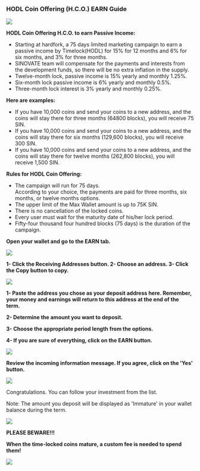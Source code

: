 
### HODL Coin Offering (H.C.O.) EARN Guide
![](https://cdn-images-1.medium.com/max/800/0*FRdWJHhD-pviHl0y.png)

**HODL Coin Offering H.C.O. to earn Passive Income:**  
- Starting at hardfork, a 75 days limited marketing campaign to earn a passive income by Timelock(HODL) for 15% for 12 months and 6% for six months, and 3% for three months.  
- SINOVATE team will compensate for the payments and interests from the development funds, so there will be no extra inflation in the supply.  
- Twelve-month lock, passive income is 15% yearly and monthly 1.25%.  
- Six-month lock passive income is 6% yearly and monthly 0.5%.  
- Three-month lock interest is 3% yearly and monthly 0.25%.

**Here are examples:**  
- If you have 10,000 coins and send your coins to a new address, and the coins will stay there for three months (64800 blocks), you will receive 75 SIN.  
- If you have 10,000 coins and send your coins to a new address, and the coins will stay there for six months (129,600 blocks), you will receive 300 SIN.  
- If you have 10,000 coins and send your coins to a new address, and the coins will stay there for twelve months (262,800 blocks), you will receive 1,500 SIN.

**Rules for HODL Coin Offering:**  
- The campaign will run for 75 days.  
According to your choice, the payments are paid for three months, six months, or twelve months options.  
- The upper limit of the Max Wallet amount is up to 75K SIN.  
- There is no cancellation of the locked coins.  
- Every user must wait for the maturity date of his/her lock period.  
- Fifty-four thousand four hundred blocks (75 days) is the duration of the campaign.

  
  
  
  
**Open your wallet and go to the EARN tab.**

  

![](https://lh5.googleusercontent.com/5kN7o7o1bd6Ep25voZL8q7IKohZsFDwbQKK5dkMVaaWFTuTcSWAGud5LgREFpsBbHTRhKN86NQUWXu1Osk8Qt6sHodZN-E95m7cp-276PiAMEizLQlhc1rgUBm0-IQN7sUwnXg11)

  
  
  
  
  
  
  
  
  
  
  
  
  
  

**1- Click the Receiving Addresses button.
2- Choose an address.
3- Click the Copy button to copy.**

  
  
  

![](https://lh4.googleusercontent.com/BN35MZqsgovEYuvcHxWWwkKf2uaJKyWTKnDG8EPhkka2rO7klQP2HLUiN_azyMIp9UkYJrIKrACTIgfSvc5WsSI5MnDWOhjpTkQw08rbWgA1tPiFCNBpB4SbJY_RPM1eYeEewct6)

  
  
  
  
  
  
  
  
  
  
  
  
  
  
  
  
  
  
  
  
  

**1- Paste the address you chose as your deposit address here. Remember, your money and earnings will return to this address at the end of the term.**

  

**2- Determine the amount you want to deposit.**

  

**3- Choose the appropriate period length from the options.**

  

**4- If you are sure of everything, click on the EARN button.**

  
  
  

![](https://lh4.googleusercontent.com/-vYPWtpA3a_jBl6kalQ5zLTie7Hz9spFfkJm336b8uP15vsvh0vFaB0qtS3TOXFJG9gVOvs8DoKoinVgWK9Ylp2VccXKXx_wPoglRoFeHM7XGzztJl5vqC-K9DwT0D2tivi0EKuv)

  
  
  
  
  
  
  
  
  
  
  
  
  
  
  

**Review the incoming information message. If you agree, click on the 'Yes' button.**

  

![](https://lh4.googleusercontent.com/VWGpNm6e-EQZHNQlrCmxMzjjya84UKSi3K2TEfkPNOpjOJCsQkAIyTX6k8B6BP9V-23czlv29oxHkrPEsWYWJRmUTSTHyDTATj9-5UBEyOmveci_DmuIVLmkbTt53X-X_2k_xlL4)

  
  
  
  
  
  
  
  
  
  
  
  
  
  
  
  
  
  
  
  
  
  
  
  
  
  
  

Congratulations. You can follow your investment from the list.

  

Note: The amount you deposit will be displayed as 'Immature' in your wallet balance during the term.

  

![](https://lh5.googleusercontent.com/jEieWVxVOr6hGdCop6pNtOmDUURhUyaGRKDXh4DC5-zQy1pU-RHyW7BcUwYTd7dwRN5nbXN-j6PqJiZEOyQqHwd2G6MBnVfc93nC74IqHt5LAqJQrEeFWdEjZpwT7CNBIS6TLXod)

  

**PLEASE BEWARE!!!**

**When the time-locked coins mature, a custom fee is needed to spend them!**

![](https://lh4.googleusercontent.com/lgBYIVH3CGq7ZUGJ8rDRJ5jIsOEt-N8EIqUJzqJrstioQlEdEaBlz9ontOJ_7qigqrtzmm_HcfPBUCLy3aT6-InZZco4yheQfouk0SRd2j1PXdz5dU1iSW_UtMe3-ntlSstvcZg6)
